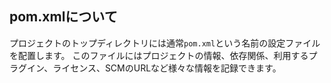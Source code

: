 ## pom.xmlについて

プロジェクトのトップディレクトリには通常`pom.xml`という名前の設定ファイルを配置します。
このファイルにはプロジェクトの情報、依存関係、利用するプラグイン、ライセンス、SCMのURLなど様々な情報を記録できます。
